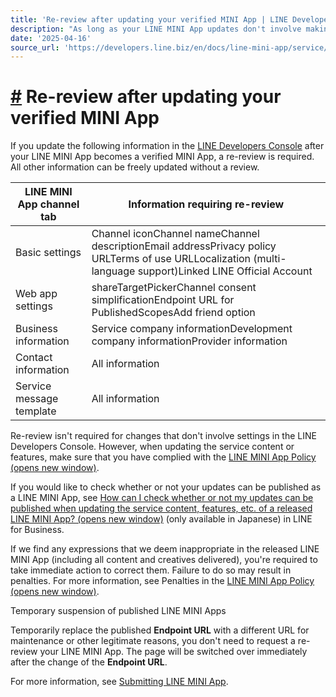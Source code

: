 ```yaml
---
title: 'Re-review after updating your verified MINI App | LINE Developers'
description: "As long as your LINE MINI App updates don't involve making changes to the specified core information, you don't need to undergo another review process."
date: '2025-04-16'
source_url: 'https://developers.line.biz/en/docs/line-mini-app/service/update-service/'
---
```


# [#](#page-title) Re-review after updating your verified MINI App

If you update the following information in the [LINE Developers Console](../../../../console.md) after your LINE MINI App becomes a verified MINI App, a re-review is required. All other information can be freely updated without a review.

| LINE MINI App channel tab | Information requiring re-review                                                                                                                             |
| ------------------------- | ----------------------------------------------------------------------------------------------------------------------------------------------------------- |
| Basic settings            | Channel iconChannel nameChannel descriptionEmail addressPrivacy policy URLTerms of use URLLocalization (multi-language support)Linked LINE Official Account |
| Web app settings          | shareTargetPickerChannel consent simplificationEndpoint URL for PublishedScopesAdd friend option                                                            |
| Business information      | Service company informationDevelopment company informationProvider information                                                                              |
| Contact information       | All information                                                                                                                                             |
| Service message template  | All information                                                                                                                                             |

Re-review isn't required for changes that don't involve settings in the LINE Developers Console. However, when updating the service content or features, make sure that you have complied with the [LINE MINI App Policy (opens new window)](https://terms2.line.me/LINE_MINI_App?lang=en).

If you would like to check whether or not your updates can be published as a LINE MINI App, see [How can I check whether or not my updates can be published when updating the service content, features, etc. of a released LINE MINI App? (opens new window)](https://help.linebiz.com/lineadshelp/s/article/L000002146?language=ja) (only available in Japanese) in LINE for Business.

If we find any expressions that we deem inappropriate in the released LINE MINI App (including all content and creatives delivered), you're required to take immediate action to correct them. Failure to do so may result in penalties. For more information, see Penalties in the [LINE MINI App Policy (opens new window)](https://terms2.line.me/LINE_MINI_App?lang=en).

Temporary suspension of published LINE MINI Apps

Temporarily replace the published **Endpoint URL** with a different URL for maintenance or other legitimate reasons, you don't need to request a re-review your LINE MINI App. The page will be switched over immediately after the change of the **Endpoint URL**.

For more information, see [Submitting LINE MINI App](../../../../en/docs/line-mini-app/submit/submission-guide.md).
